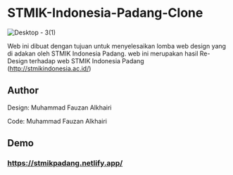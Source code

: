 # STMIK-Indonesia-Padang-Clone
![Desktop - 3(1)](https://user-images.githubusercontent.com/61617504/155886369-9b64d65b-0ef6-4065-962f-4eb65b97adc3.jpg)

Web ini dibuat dengan tujuan untuk menyelesaikan lomba web design yang di adakan oleh STMIK Indonesia Padang. web ini merupakan hasil Re-Design terhadap web STMIK Indonesia Padang (http://stmikindonesia.ac.id/)

## Author
Design: Muhammad Fauzan Alkhairi
<p>Code: Muhammad Fauzan Alkhairi</p>

## Demo
### https://stmikpadang.netlify.app/
